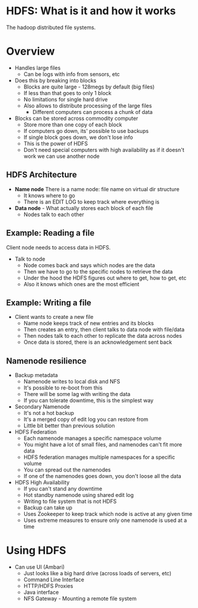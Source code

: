 
# HDFS: What is it and how it works

The hadoop distributed file systems.

# Overview

* Handles large files
    - Can be logs with info from sensors, etc
* Does this by breaking into blocks
    - Blocks are quite large - 128megs by default (big files)
    - If less than that goes to only 1 block
    - No limitations for single hard drive
    - Also allows to distribute processing of the large files
        + Different computers can process a chunk of data
* Blocks can be stored across commodity computer
    - Store more than one copy of each block
    - If computers go down, its' possible to use backups
    - If single block goes down, we don't lose info
    - This is the power of HDFS
    - Don't need special computers with high availability as if it doesn't work we can use another node

## HDFS Architecture

* **Name node** There is a name node: file name on virtual dir structure
    - It knows where to go 
    - There is an EDIT LOG to keep track where everything is
* **Data node** - What actually stores each block of each file
    - Nodes talk to each other

## Example: Reading a file

Client node needs to access data in HDFS.

* Talk to node
    - Node comes back and says which nodes are the data
    - Then we have to go to the specific nodes to retrieve the data
    - Under the hood the HDFS figures out where to get, how to get, etc
    - Also it knows which ones are the most efficient

## Example: Writing a file

* Client wants to create a new file
    - Name node keeps track of new entries and its blocks
    - Then creates an entry, then client talks to data node with file/data
    - Then nodes talk to each other to replicate the data across nodes
    - Once data is stored, there is an acknowledgement sent back
    
## Namenode resilience

* Backup metadata
    - Namenode writes to local disk and NFS
    - It's possible to re-boot from this
    - There will be some lag with writing the data
    - If you can tolerate downtime, this is the simplest way
* Secondary Namenode
    - It's not a hot backup
    - It's a merged copy of edit log you can restore from
    - Little bit better than previous solution
* HDFS Federation
    - Each namenode manages a specific namespace volume
    - You might have a lot of small files, and namenodes can't fit more data
    - HDFS federation manages multiple namespaces for a specific volume
    - You can spread out the namenodes
    - If one of the namenodes goes down, you don't loose all the data
* HDFS High Availability
    - If you can't stand any downtime
    - Hot standby namenode using shared edit log
    - Writing to file system that is not HDFS
    - Backup can take up
    - Uses Zookeeper to keep track which node is active at any given time
    - Uses extreme measures to ensure only one namenode is used at a time

# Using HDFS

* Can use UI (Ambari)
    - Just looks like a big hard drive (across loads of servers, etc)
    - Command Line Interface
    - HTTP/HDFS Proxies
    - Java interface 
    - NFS Gateway - Mounting a remote file system





